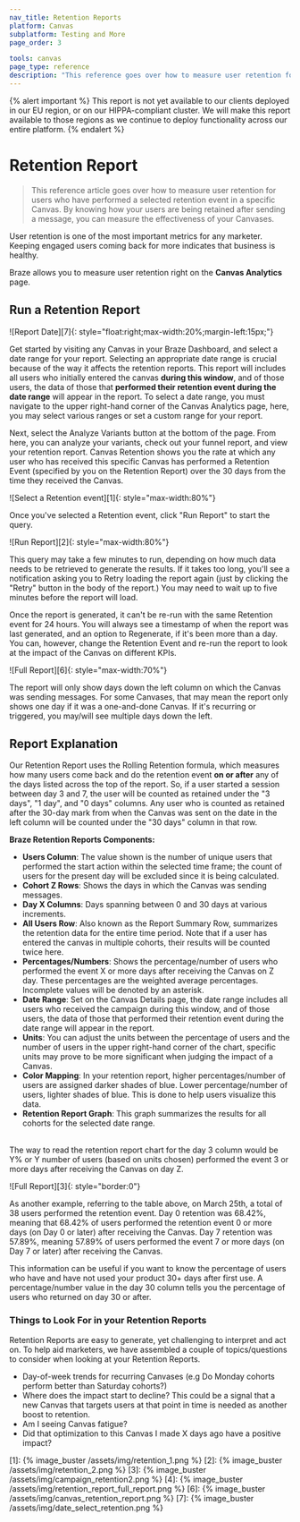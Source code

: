 ```yaml
---
nav_title: Retention Reports
platform: Canvas
subplatform: Testing and More
page_order: 3

tools: canvas
page_type: reference
description: "This reference goes over how to measure user retention for users who performed a selected retention event in a specific canvas."
---
```


{% alert important %}
This report is not yet available to our clients deployed in our EU region, or on our HIPPA-compliant cluster. We will make this report available to those regions as we continue to deploy functionality across our entire platform.
{% endalert %}

# Retention Report

> This reference article goes over how to measure user retention for users who have performed a selected retention event in a specific Canvas. By knowing how your users are being retained after sending a message, you can measure the effectiveness of your Canvases.

User retention is one of the most important metrics for any marketer. Keeping engaged users coming back for more indicates that business is healthy.

Braze allows you to measure user retention right on the __Canvas Analytics__ page.

## Run a Retention Report

![Report Date][7]{: style="float:right;max-width:20%;margin-left:15px;"}

Get started by visiting any Canvas in your Braze Dashboard, and select a date range for your report. Selecting an appropriate date range is crucial because of the way it affects the retention reports. This report will includes all users who initially entered the canvas __during this window__, and of those users, the data of those that __performed their retention event during the date range__ will appear in the report. To select a date range, you must navigate to the upper right-hand corner of the Canvas Analytics page, here, you may select various ranges or set a custom range for your report.

Next, select the Analyze Variants button at the bottom of the page. From here, you can analyze your variants, check out your funnel report, and view your retention report. Canvas Retention shows you the rate at which any user who has received this specific Canvas has performed a Retention Event (specified by you on the Retention Report) over the 30 days from the time they received the Canvas.

![Select a Retention event][1]{: style="max-width:80%"}

Once you've selected a Retention event, click "Run Report" to start the query.

![Run Report][2]{: style="max-width:80%"}

This query may take a few minutes to run, depending on how much data needs to be retrieved to generate the results. If it takes too long, you'll see a notification asking you to Retry loading the report again (just by clicking the "Retry" button in the body of the report.) You may need to wait up to five minutes before the report will load.

Once the report is generated, it can't be re-run with the same Retention event for 24 hours. You will always see a timestamp of when the report was last generated, and an option to Regenerate, if it's been more than a day. You can, however, change the Retention Event and re-run the report to look at the impact of the Canvas on different KPIs. 

![Full Report][6]{: style="max-width:70%"}

The report will only show days down the left column on which the Canvas was sending messages. For some Canvases, that may mean the report only shows one day if it was a one-and-done Canvas. If it's recurring or triggered, you may/will see multiple days down the left. 

## Report Explanation

Our Retention Report uses the Rolling Retention formula, which measures how many users come back and do the retention event __on or after__ any of the days listed across the top of the report. So, if a user started a session between day 3 and 7, the user will be counted as retained under the "3 days", "1 day", and "0 days" columns. Any user who is counted as retained after the 30-day mark from when the Canvas was sent on the date in the left column will be counted under the "30 days" column in that row.

__Braze Retention Reports Components:__
- __Users Column__: The value shown is the number of unique users that performed the start action within the selected time frame; the count of users for the present day will be excluded since it is being calculated. 
- __Cohort Z Rows__: Shows the days in which the Canvas was sending messages.
- __Day X Columns__: Days spanning between 0 and 30 days at various increments.
- __All Users Row__: Also known as the Report Summary Row, summarizes the retention data for the entire time period. Note that if a user has entered the canvas in multiple cohorts, their results will be counted twice here. 
- __Percentages/Numbers__: Shows the percentage/number of users who performed the event X or more days after receiving the Canvas on Z day. These percentages are the weighted average percentages. Incomplete values will be denoted by an asterisk.
- __Date Range__: Set on the Canvas Details page, the date range includes all users who received the campaign during this window, and of those users, the data of those that performed their retention event during the date range will appear in the report.
- __Units__: You can adjust the units between the percentage of users and the number of users in the upper right-hand corner of the chart, specific units may prove to be more significant when judging the impact of a Canvas.
- __Color Mapping__: In your retention report, higher percentages/number of users are assigned darker shades of blue. Lower percentage/number of users, lighter shades of blue. This is done to help users visualize this data.
- __Retention Report Graph__: This graph summarizes the results for all cohorts for the selected date range.<br><br>

The way to read the retention report chart for the day 3 column would be Y% or Y number of users (based on units chosen) performed the event 3 or more days after receiving the Canvas on day Z. 

![Full Report][3]{: style="border:0"}

As another example, referring to the table above, on March 25th, a total of 38 users performed the retention event. Day 0 retention was 68.42%, meaning that 68.42% of users performed the retention event 0 or more days (on Day 0 or later) after receiving the Canvas. Day 7 retention was 57.89%, meaning 57.89% of users performed the event 7 or more days (on Day 7 or later) after receiving the Canvas.

This information can be useful if you want to know the percentage of users who have and have not used your product 30+ days after first use. A percentage/number value in the day 30 column tells you the percentage of users who returned on day 30 or after. 

### Things to Look For in your Retention Reports

Retention Reports are easy to generate, yet challenging to interpret and act on. To help aid marketers, we have assembled a couple of topics/questions to consider when looking at your Retention Reports.

- Day-of-week trends for recurring Canvases (e.g Do Monday cohorts perform better than Saturday cohorts?)
- Where does the impact start to decline? This could be a signal that a new Canvas that targets users at that point in time is needed as another boost to retention. 
- Am I seeing Canvas fatigue? 
- Did that optimization to this Canvas I made X days ago have a positive impact?


[1]: {% image_buster /assets/img/retention_1.png %}
[2]: {% image_buster /assets/img/retention_2.png %}
[3]: {% image_buster /assets/img/campaign_retention2.png %}
[4]: {% image_buster /assets/img/retention_report_full_report.png %}
[6]: {% image_buster /assets/img/canvas_retention_report.png %}
[7]: {% image_buster /assets/img/date_select_retention.png %}
